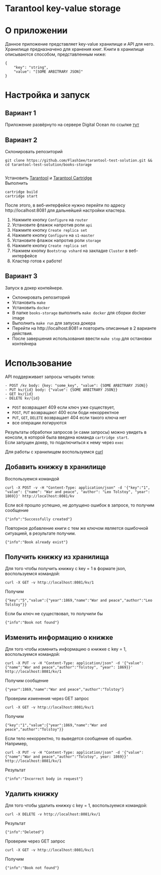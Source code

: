 # Tarantool key-value storage
# О приложении  
Данное приложение представляет key-value хранилище и API для него.
Хранилище предназначено для хранения книг. Книги в хранилище описываются способом, представленным ниже:  
```
{
    "key": "string",
    "value": "[SOME ARBITRARY JSON]"
}
```  
# Настройка и запуск  
## Вариант 1  
Приложение развёрнуто на сервере Digital Ocean по ссылке [тут](flashie.me:8081/)  
## Вариант 2  
Склонировать репозиторий 
```
git clone https://github.com/Flash1ee/tarantool-test-solution.git && cd tarantool-test-solution/books-storage
 
```  
Установить [Tarantool](https://www.tarantool.io/ru/) и [Tarantool Cartridge](https://github.com/tarantool/cartridge-cli#installation)  
Выполнить   
```
cartridge build
cartridge start
```
После этого, в веб-интерфейсе нужно перейти по адресу http://localhost:8081   для дальнейшей настройки кластера.
1. Нажмите кнопку `Configure` на `router`
2. Установите флажок напротив роли `api`
3. Нажмите кнопку `Create replica set`  
4. Нажмите кнопку `Configure` на `s1-master`
5. Установите флажок напротив роли `storage`
6. Нажмите кнопку `Create replica set` 
7. Нажмем кнопку `Bootstrap vshard` на закладке `Cluster` в веб-интерфейсе 
8. Кластер готов к работе! 

## Вариант 3   
Запуск в докер контейнере.  
- Склонировать репозиторий  
- Установить `make`
- Установить `docker`
- В папке `books-storage` выполнить `make docker` для сборки docker image
- Выполнить `make run` для запуска докера
- Перейти на http://localhost:8081 и повторить описанные в 2 варианте действия.  
- После завершения использования ввести `make stop` для остановки контейнера

# Использование  
API поддерживает запросы четырёх типов:  
```
- POST /kv body: {key: "some_key", "value": {SOME ARBITRARY JSON}} 
- PUT kv/{id} body: {"value": {SOME ARBITRARY JSON}} 
- GET kv/{id} 
- DELETE kv/{id} 
```  
- `POST` возвращает 409 если ключ уже существует, 
- `POST`, `PUT` возвращают 400 если боди некорректное 
- `PUT`, `GET`, `DELETE` возвращает 404 если такого ключа нет  
- все операции логируются

Результаты обработки запросов (и сами запросы) можно увидеть в консоли, в которой была введена команда `cartridge start`.  
Если запущен докер, то подключиться к нему через ```exec```  

Для работы с хранилищем воспользуемся [curl]("https://ru.wikipedia.org/wiki/CURL")  

## Добавить книжку в хранилище
Воспользуемся командой  
```
curl -X POST -v -H "Content-Type: application/json" -d '{"key":"1", "value": {"name": "War and peace", "author": "Leo Tolstoy", "year": 1869}}' http://localhost:8081/kv
```
Если всё прошло успешно, не допущено ошибок в запросе, то получим сообщение  
```
{"info":"Successfully created"}
```  
Повторное добавление книги с тем же ключом является ошибочной ситуацией, в результате получим.  
```
{"info":"Book already exist"}
```
## Получить книжку из хранилища
Для того чтобы получить книжку с key = 1 в формате json, воспользуемся командой:  
```
curl -X GET -v http://localhost:8081/kv/1
```
Получим  
```
{"key":"5","value":{"year":1869,"name":"War and peace","author":"Leo Tolstoy"}}
```  
Если бы ключ не существовал, то получили бы  
```
{"info":"Book not found"}
```
## Изменить информацию о книжке  
Для того чтобы изменить информацию о книжке с key = 1, воспользуемся командой:  
```
curl -X PUT -v -H "Content-Type: application/json" -d '{"value": {"name":"War and peace","author":"Tolstoy", "year": 1869}}' http://localhost:8081/kv/1
```  
Получим сообщение
```  
{"year":1869,"name":"War and peace","author":"Tolstoy"}  
```
Проверим изменения через GET запрос  
```
curl -X GET -v http://localhost:8081/kv/1
```  
Получим  
```
{"key":"1","value":{"year":1869,"name":"War and peace","author":"Tolstoy"}}  
```
Если тело некорректно, то выведется сообщение об ошибке.  
Например,  
```
curl -X PUT -v -H "Content-Type: application/json" -d '{"value": {"name":"War and peace","author":"Tolstoy", year: 1869}}' http://localhost:8081/kv/1
```
Результат  
```
{"info":"Incorrect body in request"}  
```
## Удалить книжку  
Для того чтобы удалить книжку с key = 1, воспользуемся командой:
```
curl -X DELETE -v http://localhost:8081/kv/1
```
Результат  
```
{"info":"Deleted"}
```
Проверим через GET запрос  
```
curl -X GET -v http://localhost:8081/kv/1
```
Получим
```
{"info":"Book not found"}
```
